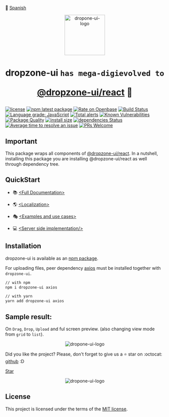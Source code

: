 :rocket: [Spanish](./README_ES.md)

<p align="center">
<img align="center" with="128px" height="128px" src="https://user-images.githubusercontent.com/43678736/132112022-0ca409ae-cca2-43c8-be89-110376260a3f.png" alt="dropone-ui-logo">

<h1 align="center">

dropzone-ui `has mega-digievolved to`

[@dropzone-ui/react](https://www.npmjs.com/package/@dropzone-ui/react) :milky_way:

</h1>

</p>

[![license](https://img.shields.io/badge/license-MIT-blue.svg)](https://github.com/dropzone-ui/react/blob/HEAD/LICENSE)
[![npm latest package](https://img.shields.io/npm/v/@dropzone-ui/react.svg?logo=npm&logoColor=fff&label=NPM+package&color=limegreen)](https://www.npmjs.com/package/@dropzone-ui/react)
[![Rate on Openbase](https://badges.openbase.com/js/rating/@dropzone-ui/react.svg)](https://openbase.com/js/@dropzone-ui/react?utm_source=embedded&utm_medium=badge&utm_campaign=rate-badge)
[![Build Status](https://app.travis-ci.com/dropzone-ui/react.svg?branch=master)](https://app.travis-ci.com/dropzone-ui/react)
[![Language grade: JavaScript](https://img.shields.io/lgtm/grade/javascript/g/dropzone-ui/dropzone-ui.svg?logo=lgtm&logoWidth=18)](https://lgtm.com/projects/g/dropzone-ui/dropzone-ui/context:javascript)
[![Total alerts](https://img.shields.io/lgtm/alerts/g/dropzone-ui/dropzone-ui.svg?logo=lgtm&logoWidth=18)](https://lgtm.com/projects/g/dropzone-ui/dropzone-ui/alerts/)
[![Known Vulnerabilities](https://snyk.io/test/github/dropzone-ui/react/badge.svg)](https://snyk.io/test/github/dropzone-ui/react)
[![Package Quality](https://packagequality.com/shield/dropzone-ui.svg)](https://packagequality.com/#?package=dropzone-ui)
[![install size](https://packagephobia.com/badge?p=@dropzone-ui/react)](https://packagephobia.com/result?p=@dropzone-ui/react)
[![dependencies Status](https://status.david-dm.org/gh/dropzone-ui/react.svg)](https://david-dm.org/dropzone-ui/react)
[![Average time to resolve an issue](http://isitmaintained.com/badge/resolution/dropzone-ui/react.svg)](http://isitmaintained.com/project/dropzone-ui/react)
[![PRs Welcome](https://img.shields.io/badge/PRs-welcome-brightgreen.svg?style=flat-square)](http://makeapullrequest.com)

## Important

This package wraps all components of [@dropzone-ui/react](https://www.npmjs.com/package/@dropzone-ui/react). In a nutshell, installing this package you are installing @dropzone-ui/react as well through dependency tree.

## QuickStart

- :books: [\<Full Documentation\>](https://www.npmjs.com/package/@dropzone-ui/react#dropzone-ui-react-components-api)

- :earth_americas: [\<Localization\>](https://www.npmjs.com/package/@dropzone-ui/react#localization)

- :performing_arts: [\<Examples and use cases\>](https://www.npmjs.com/package/@dropzone-ui/react#Usage-and-examples)

- :computer: [\<Server side implementation/>](https://www.npmjs.com/package/@dropzone-ui/react#uploading)

## Installation

dropzone-ui is available as an [npm package](https://www.npmjs.com/package/dropzone-ui).

For uploading files, peer dependency [axios](https://www.npmjs.com/package/axios) must be installed together with `dropzone-ui`.

```sh
// with npm
npm i dropzone-ui axios
```

```sh
// with yarn
yarn add dropzone-ui axios
```

## Sample result:

On `Drag`, `Drop`, `Upload` and ful screen preview. (also changing view mode from `grid` to `list`).

<p align="center">
<img align="center"  src="https://user-images.githubusercontent.com/43678736/139614260-602b512c-cf78-48fe-ae57-1057e7ec8135.gif" alt="dropone-ui-logo">

</p>

Did you like the project? Please, don't forget to give us a :star: star on :octocat: [github](https://github.com/dropzone-ui/dropzone-ui) :D 

<!-- Place this tag where you want the button to render. -->
<a class="github-button" href="https://github.com/dropzone-ui/react" data-color-scheme="no-preference: dark_high_contrast; light: dark_dimmed; dark: dark;" data-icon="octicon-star" data-size="large" data-show-count="true" aria-label="Star dropzone-ui/react on GitHub">Star</a>

<p align="center">
<img align="center"  src="https://dev-to-uploads.s3.amazonaws.com/uploads/articles/5wxk14o6zhloz2z3zypy.png" alt="dropone-ui-logo">
</p>

## License

This project is licensed under the terms of the
[MIT license](/LICENSE).
